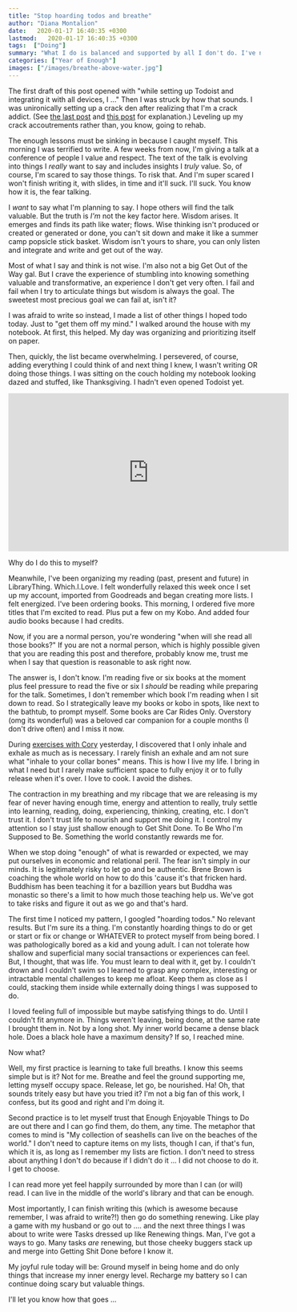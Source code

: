 ```yaml
---
title: "Stop hoarding todos and breathe"
author: "Diana Montalion"
date:   2020-01-17 16:40:35 +0300
lastmod:   2020-01-17 16:40:35 +0300
tags:  ["Doing"]
summary: "What I do is balanced and supported by all I don't do. I've never been great at balance. Or taking deep breaths. Seems I'm learning both now."
categories: ["Year of Enough"]
images: ["/images/breathe-above-water.jpg"]
---
```


The first draft of this post opened with "while setting up Todoist and integrating it with all devices, I ..." Then I was struck by how that sounds. I was unironically setting up a crack den after realizing that I'm a crack addict. (See [the last post](https://yearofenough.com/2020/01/15/asking-for-help/) and [this post](https://yearofenough.com/2019/12/28/doing-enough-coming-out/) for explanation.) Leveling up my crack accoutrements rather than, you know, going to rehab.

The enough lessons must be sinking in because I caught myself. This morning I was terrified to write. A few weeks from now, I'm giving a talk at a conference of people I value and respect. The text of the talk is evolving into things I *really* want to say and includes insights I *truly* value. So, of course, I'm scared to say those things. To risk that. And I'm super scared I won't finish writing it, with slides, in time and it'll suck. I'll suck. You know how it is, the fear talking.

I *want* to say what I'm planning to say. I hope others will find the talk valuable. But the truth is *I'm* not the key factor here. Wisdom arises.  It emerges and finds its path like water; flows. Wise thinking isn't produced or created or generated or done, you can't sit down and make it like a summer camp popsicle stick basket. Wisdom isn't yours to share, you can only listen and integrate and write and get out of the way.

Most of what I say and think is not wise. I'm also not a big Get Out of the Way gal. But I crave the experience of stumbling into knowing something valuable and transformative, an experience I don't get very often. I fail and fail when I try to articulate things but wisdom is always the goal. The sweetest most precious goal we can fail at, isn't it?

I was afraid to write so instead, I made a list of other things I hoped todo today. Just to "get them off my mind." I walked around the house with my notebook. At first, this helped. My day was organizing and prioritizing itself on paper.

Then, quickly, the list became overwhelming. I persevered, of course, adding everything I could think of and next thing I knew, I wasn't writing OR doing those things. I was sitting on the couch holding my notebook looking dazed and stuffed, like Thanksgiving. I hadn't even opened Todoist yet.

<iframe width="560" height="315" src="https://www.youtube.com/embed/HnbNcQlzV-4?start=16" frameborder="0" allow="accelerometer; autoplay; encrypted-media; gyroscope; picture-in-picture" allowfullscreen></iframe>

Why do I do this to myself?

Meanwhile, I've been organizing my reading (past, present and future) in LibraryThing. Which.I.Love. I felt wonderfully relaxed this week once I set up my account, imported from Goodreads and began creating more lists. I felt energized. I've been ordering books. This morning, I ordered five more titles that I'm excited to read. Plus put a few on my Kobo. And added four audio books because I had credits.

Now, if you are a normal person, you're wondering "when will she read all those books?" If you are not a normal person, which is highly possible given that you are reading this post and therefore, probably know me, trust me when I say that question is reasonable to ask right now.

The answer is, I don't know. I'm reading five or six books at the moment plus feel pressure to read the five or six I *should* be reading while preparing for the talk. Sometimes, I don't remember which book I'm reading when I sit down to read. So I strategically leave my books or kobo in spots, like next to the bathtub, to prompt myself. Some books are Car Rides Only. Overstory (omg its wonderful) was a beloved car companion for a couple months (I don't drive often) and I miss it now.

During [exercises with Cory](http://www.corynakasue.com/) yesterday, I discovered that I only inhale and exhale as much as is necessary. I rarely finish an exhale and am not sure what "inhale to your collar bones" means. This is how I live my life. I bring in what I need but I rarely make sufficient space to fully enjoy it or to fully release when it's over. I love to cook. I avoid the dishes.

The contraction in my breathing and my ribcage that we are releasing is my fear of never having enough time, energy and attention to really, truly settle into learning, reading, doing, experiencing, thinking, creating, etc. I don't trust it. I don't trust life to nourish and support me doing it. I control my attention so I stay just shallow enough to Get Shit Done. To Be Who I'm Supposed to Be. Something the world constantly rewards me for.

When we stop doing "enough" of what is rewarded or expected, we may put ourselves in economic and relational peril. The fear isn't simply in our minds. It is legitimately risky to let go and be authentic. Brene Brown is coaching the whole world on how to do this 'cause it's that fricken hard. Buddhism has been teaching it for a bazillion years but Buddha was monastic so there's a limit to how much those teaching help us. We've got to take risks and figure it out as we go and that's hard.

The first time I noticed my pattern, I googled "hoarding todos." No relevant results. But I'm sure its a thing. I'm constantly hoarding things to do or get or start or fix or change or WHATEVER to protect myself from being bored. I was pathologically bored as a kid and young adult. I can not tolerate how shallow and superficial many social transactions or experiences can feel. But, I thought, that was life. You must learn to deal with it, get by. I couldn't drown and I couldn't swim so I learned to grasp any complex, interesting or intractable mental challenges to keep me afloat. Keep them as close as I could, stacking them inside while externally doing things I was supposed to do.

I loved feeling full of impossible but maybe satisfying things to do. Until I couldn't fit anymore in. Things weren't leaving, being done, at the same rate I brought them in. Not by a long shot. My inner world became a dense black hole. Does a black hole have a maximum density? If so, I reached mine.

Now what?

Well, my first practice is learning to take full breaths. I know this seems simple but is it? Not for me. Breathe and feel the ground supporting me, letting myself occupy space. Release, let go, be nourished. Ha! Oh, that sounds tritely easy but have you tried it? I'm not a big fan of this work, I confess, but its good and right and I'm doing it.

Second practice is to let myself trust that Enough Enjoyable Things to Do are out there and I can go find them, do them, any time. The metaphor that comes to mind is "My collection of seashells can live on the beaches of the world." I don't need to capture items on my lists, though I can, if that's fun, which it is, as long as I remember my lists are fiction. I don't need to stress about anything I don't do because if I didn't do it ... I did not choose to do it. I get to choose.

I can read more yet feel happily surrounded by more than I can (or will) read. I can live in the middle of the world's library and that can be enough.

Most importantly, I can finish writing this (which is awesome because remember, I was afraid to write?!) then go do something renewing. Like play a game with my husband or go out to .... and the next three things I was about to write were Tasks dressed up like Renewing things. Man, I've got a ways to go. Many tasks *are* renewing, but those cheeky buggers stack up and merge into Getting Shit Done before I know it.

My joyful rule today will be: Ground myself in being home and do only things that increase my inner energy level. Recharge my battery so I can continue doing scary but valuable things.

I'll let you know how that goes ...
